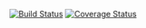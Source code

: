 [![Build Status](https://travis-ci.org/donmahallem/sudoku_cpp.svg?branch=master)](https://travis-ci.org/donmahallem/sudoku_cpp)
[![Coverage Status](https://coveralls.io/repos/github/donmahallem/sudoku_cpp/badge.svg?branch=master)](https://coveralls.io/github/donmahallem/sudoku_cpp?branch=master)
